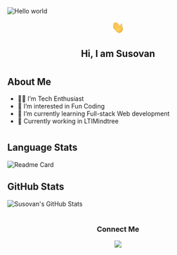 <img src="https://camo.githubusercontent.com/9453f1ac0f2b893925e3e5e5484028b0f4846d3eadc492486e2f0bc7053e9a64/68747470733a2f2f616e6b753235352e6769746875622e696f2f6173736574732f696d672f706f7374732f68656c6c6f2d776f726c642e6a7067" alt="Hello world">

<p align="center"><img src="https://raw.githubusercontent.com/parth-27/parth-27/master/Hi.gif" width="30px" style="align: center;"></p>
<h2 align="center">Hi, I am Susovan</h2>

#  

## About Me

- 🧑‍💻 I’m Tech Enthusiast
- 👀 I’m interested in Fun Coding 
- 🌱 I’m currently learning Full-stack Web development 
- 🏢 Currently working in LTIMindtree

#

## Language Stats

![Readme Card](https://github-readme-stats.vercel.app/api/top-langs/?username=susovan777&layout=compact)

## GitHub Stats

<!-- ![Susovan's GitHub Stats](https://github-readme-stats.vercel.app/api?username=susovan777) -->

![Susovan's GitHub Stats](https://github-readme-stats.vercel.app/api?username=susovan777\&rank_icon=github\&show_icons=true&hide=contribs,prs&cache_seconds=86400&theme=aura)

#

<h3 align="center">Connect Me</h3>
<p align="center">
<a href="https://www.linkedin.com/in/susovan-sahoo777/"><img src="https://img.shields.io/badge/linkedin-%230077B5.svg?&style=for-the-badge&logo=linkedin&logoColor=white"/></a>

<br>

<!-- <p align="center"> 
  <img src="https://komarev.com/ghpvc/?username=susovan777&&style=flat-square" />
</p> -->

<!---
susovan777/susovan777 is a ✨ special ✨ repository because its `README.md` (this file) appears on your GitHub profile.
You can click the Preview link to take a look at your changes.
--->
